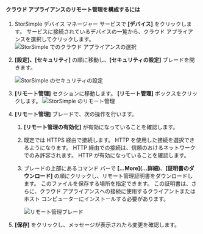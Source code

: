
<a id="to-configure-remote-management-on-cloud-appliance" class="xliff"></a>

#### クラウド アプライアンスのリモート管理を構成するには

1. StorSimple デバイス マネージャー サービスで **[デバイス]** をクリックします。 サービスに接続されているデバイスの一覧から、クラウド アプライアンスを選択してクリックします。
    ![StorSimple でのクラウド アプライアンスの選択](./media/storsimple-8000-configure-remote-management-http-device/sca-remote-manage1.png)

2. **[設定]、[セキュリティ]** の順に移動し、**[セキュリティの設定]** ブレードを開きます。

     ![StorSimple のセキュリティの設定](./media/storsimple-8000-configure-remote-management-http-device/sca-remote-manage2.png)

3. **[リモート管理]** セクションに移動します。 **[リモート管理]** ボックスをクリックします。
     ![StorSimple のリモート管理](./media/storsimple-8000-configure-remote-management-http-device/sca-remote-manage3.png)

4. **[リモート管理]** ブレードで、次の操作を行います。

    1. **[リモート管理の有効化]** が有効になっていることを確認します。
    2. 既定では HTTPS 経由で接続します。 HTTP を使用した接続を選択できるようになります。 HTTP 経由での接続は、信頼のおけるネットワークでのみ許容されます。 HTTP が有効になっていることを確認します。
    3. ブレードの上部にあるコマンド バーで **[...More]\(...詳細\)**、**[証明書のダウンロード]** の順にクリックし、リモート管理証明書をダウンロードします。 このファイルを保存する場所を指定できます。 この証明書は、さらに、クラウド アプライアンスへの接続に使用するクライアントまたはホスト コンピューターにインストールする必要があります。

        ![リモート管理ブレード](./media/storsimple-8000-configure-remote-management-http-device/sca-remote-manage4.png)
5. **[保存]** をクリックし、メッセージが表示されたら変更を確認します。